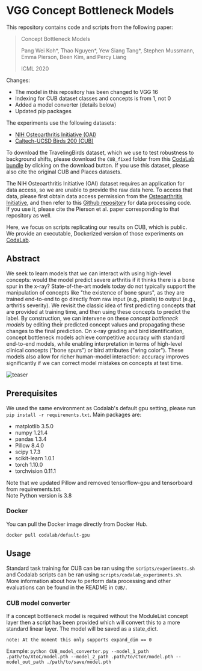 # VGG Concept Bottleneck Models

This repository contains code and scripts from the following paper:

> Concept Bottleneck Models
>
> Pang Wei Koh\*, Thao Nguyen\*, Yew Siang Tang\*, Stephen Mussmann, Emma Pierson, Been Kim, and Percy Liang
>
> ICML 2020

Changes:
* The model in this repository has been changed to VGG 16
* Indexing for CUB dataset classes and concepts is from 1, not 0
* Added a model converter (details below)
* Updated pip packages

The experiments use the following datasets:
- [NIH Osteoarthritis Initiative (OAI)](https://nda.nih.gov/oai/)
- [Caltech-UCSD Birds 200 (CUB)](http://www.vision.caltech.edu/visipedia/CUB-200.html)

To download the TravelingBirds dataset, which we use to test robustness to background shifts, please download the `CUB_fixed` folder from this [CodaLab bundle](https://worksheets.codalab.org/bundles/0x518829de2aa440c79cd9d75ef6669f27) by clicking on the download button. If you use this dataset, please also cite the original CUB and Places datasets.

The NIH Osteoarthritis Initiative (OAI) dataset requires an application for data access, so we are unable to provide the raw data here. To access that data, please first obtain data access permission from the [Osteoarthritis Initiative](https://nda.nih.gov/oai/), and then refer to this [Github repository](https://github.com/epierson9/pain-disparities) for data processing code. If you use it, please cite the Pierson et al. paper corresponding to that repository as well.

Here, we focus on scripts replicating our results on CUB, which is public. We provide an executable, Dockerized version of those experiments on [CodaLab](https://worksheets.codalab.org/worksheets/0x362911581fcd4e048ddfd84f47203fd2).

## Abstract

We seek to learn models that we can interact with using high-level concepts:
would the model predict severe arthritis if it thinks there is a bone spur in the x-ray?
State-of-the-art models today do not typically support the manipulation of concepts like "the existence of bone spurs",
as they are trained end-to-end to go directly from raw input (e.g., pixels) to output (e.g., arthritis severity).
We revisit the classic idea of first predicting concepts that are provided at training time,
and then using these concepts to predict the label.
By construction, we can intervene on these _concept bottleneck models_
by editing their predicted concept values and propagating these changes to the final prediction.
On x-ray grading and bird identification, concept bottleneck models achieve competitive accuracy with standard end-to-end models,
while enabling interpretation in terms of high-level clinical concepts ("bone spurs") or bird attributes ("wing color").
These models also allow for richer human-model interaction: accuracy improves significantly if we can correct model mistakes on concepts at test time.

![teaser](https://github.com/yewsiang/ConceptBottleneck/blob/master/figures/tti_qual_examples.png)

## Prerequisites
We used the same environment as Codalab's default gpu setting, please run `pip install -r requirements.txt`. Main packages are:
- matplotlib 3.5.0
- numpy 1.21.4
- pandas 1.3.4
- Pillow 8.4.0
- scipy 1.7.3
- scikit-learn 1.0.1
- torch 1.10.0
- torchvision 0.11.1



Note that we updated Pillow and removed tensorflow-gpu and tensorboard from requirements.txt.  
Note Python version is 3.8

### Docker
You can pull the Docker image directly from Docker Hub.
```
docker pull codalab/default-gpu
```

## Usage
Standard task training for CUB can be ran using the `scripts/experiments.sh` and Codalab scripts can be ran using `scripts/codalab_experiments.sh`. More information about how to perform data processing and other evaluations can be found in the README in `CUB/`.

### CUB model converter

If a concept bottleneck model is required without the ModuleList concept layer then a script has been provided which will convert this to a more standard linear layer. The model will be saved as a state_dict.

`note: At the moment this only supports expand_dim == 0`

Example: `python CUB_model_converter.py --model_1_path .path/to/XtoC/model.pth --model_2_path .path/to/CtoY/model.pth --model_out_path ./path/to/save/model.pth`
